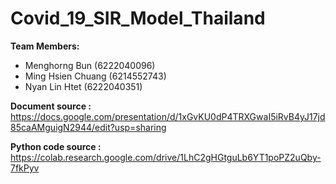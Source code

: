 # Covid_19_SIR_Model_Thailand

**Team Members:** 
* Menghorng Bun (6222040096)
* Ming Hsien Chuang (6214552743)
* Nyan Lin Htet (6222040351)

**Document source :** <https://docs.google.com/presentation/d/1xGvKU0dP4TRXGwaI5iRvB4yJ17jd85caAMguigN2944/edit?usp=sharing>

**Python code source :** <https://colab.research.google.com/drive/1LhC2gHGtguLb6YT1poPZ2uQby-7fkPyv>
